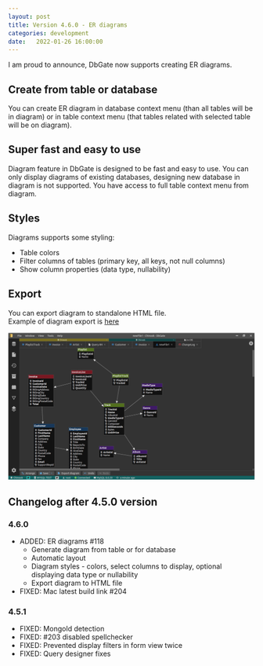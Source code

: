 ```yaml
---
layout: post
title: Version 4.6.0 - ER diagrams
categories: development
date:   2022-01-26 16:00:00
---
```


I am proud to announce, DbGate now supports creating ER diagrams.

## Create from table or database
You can create ER diagram in database context menu (than all tables will be in diagram) or in table context menu (that tables related with selected table will be on diagram).

## Super fast and easy to use
Diagram feature in DbGate is designed to be fast and easy to use. You can only display diagrams of existing databases, designing new database in diagram is not supported. You have access to full table context menu from diagram.

## Styles
Diagrams supports some styling:
- Table colors
- Filter columns of tables (primary key, all keys, not null columns)
- Show column properties (data type, nullability)

## Export
You can export diagram to standalone HTML file.  
Example of diagram export is [here](/assets/diagram.html)


![screenshot](/assets/screenshots/diagram.png)

## Changelog after 4.5.0 version

### 4.6.0
- ADDED: ER diagrams #118
    - Generate diagram from table or for database
    - Automatic layout
    - Diagram styles - colors, select columns to display, optional displaying data type or nullability
    - Export diagram to HTML file
- FIXED: Mac latest build link #204

### 4.5.1
- FIXED: MongoId detection
- FIXED: #203 disabled spellchecker
- FIXED: Prevented display filters in form view twice
- FIXED: Query designer fixes
